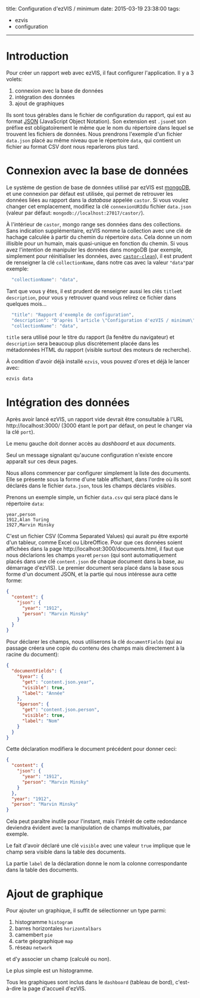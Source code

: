 title: Configuration d'ezVIS / minimum
date: 2015-03-19 23:38:00
tags:
- ezvis
- configuration
---
# Introduction

Pour créer un rapport web avec ezVIS, il faut configurer l'application. Il y a 3 volets:
1. connexion avec la base de données
2. intégration des données
3. ajout de graphiques

Ils sont tous gérables dans le fichier de configuration du rapport, qui est au format [JSON](http://fr.wikipedia.org/wiki/JavaScript_Object_Notation) (JavaScript Object Notation). Son extension est `.json`et son préfixe est obligatoirement le même que le nom du répertoire dans lequel se trouvent les fichiers de données.
Nous prendrons l'exemple d'un fichier `data.json` placé au même niveau que le répertoire `data`, qui contient un fichier au format CSV dont nous reparlerons plus tard.

# Connexion avec la base de données

Le système de gestion de base de données utilisé par ezVIS est [mongoDB](http://mongodb.org), et une connexion par défaut est utilisée, qui permet de retrouver les données liées au rapport dans la *database* appelée `castor`.
Si vous voulez changer cet emplacement, modifiez la clé `connexionURI`du fichier `data.json` (valeur par défaut: `mongodb://localhost:27017/castor/`).

À l'intérieur de `castor`, mongo range ses données dans des collections. Sans indication supplémentaire, ezVIS nomme la collection avec une clé de hachage calculée à partir du chemin du répertoire `data`. Cela donne un nom illisible pour un humain, mais quasi-unique en fonction du chemin.
Si vous avez l'intention de manipuler les données dans mongoDB (par exemple, simplement pour réinitialiser les données, avec [`castor-clean`](https://github.com/castorjs/castor-clean)), il est prudent de renseigner la clé `collectionName`, dans notre cas avec la valeur `"data"`par exemple:

```javascript
  "collectionName": "data",
```

Tant que vous y êtes, il est prudent de renseigner aussi les clés `title`et `description`, pour vous y retrouver quand vous relirez ce fichier dans quelques mois...

```javascript
  "title": "Rapport d'exemple de configuration",
  "description": "D'après l'article \"Configuration d'ezVIS / minimum\"",
  "collectionName": "data",
```

`title` sera utilisé pour le titre du rapport (la fenêtre du navigateur) et `description` sera beaucoup plus discrètement placée dans les métadonnées HTML du rapport (visible surtout des moteurs de recherche).

À condition d'avoir déjà installé `ezvis`, vous pouvez d'ores et déjà le lancer avec:

```bash
ezvis data
```

# Intégration des données
Après avoir lancé ezVIS, un rapport vide devrait être consultable à l'URL http://localhost:3000/ (3000 étant le port par défaut, on peut le changer via la clé `port`).

Le menu gauche doit donner accès au *dashboard* et aux *documents*.

Seul un message signalant qu'aucune configuration n'existe encore apparaît sur ces deux pages.

Nous allons commencer par configurer simplement la liste des documents. Elle se présente sous la forme d'une table affichant, dans l'ordre où ils sont déclarés dans le fichier `data.json`, tous les champs déclarés *visibles*.

Prenons un exemple simple, un fichier `data.csv` qui sera placé dans le répertoire `data`:

```csv
year,person
1912,Alan Turing
1927,Marvin Minsky
```

C'est un fichier CSV (Comma Separated Values) qui aurait pu être exporté d'un tableur, comme Excel ou LibreOffice.
Pour que ces données soient affichées dans la page http://localhost:3000/documents.html, il faut que nous déclarions les champs `year`et `person` (qui sont automatiquement placés dans une clé `content.json` de chaque document dans la base, au démarrage d'ezVIS).
Le premier document sera placé dans la base sous forme d'un document JSON, et la partie qui nous intéresse aura cette forme:

```json
{
  "content": {
    "json": {
      "year": "1912",
      "person": "Marvin Minsky"
    }
  }
}
```

Pour déclarer les champs, nous utiliserons la clé `documentFields` (qui au passage créera une copie du contenu des champs mais directement à la racine du document):

```json
{
  "documentFields": {
    "$year": {
	  "get": "content.json.year",
	  "visible": true,
	  "label": "Année"
    },
    "$person": {
      "get": "content.json.person",
      "visible": true,
      "label": "Nom"
    }
  }
}
```

Cette déclaration modifiera le document précédent pour donner ceci:

```json
{
  "content": {
    "json": {
      "year": "1912",
      "person": "Marvin Minsky"
    }
  },
  "year": "1912",
  "person": "Marvin Minsky"
}
```

Cela peut paraître inutile pour l'instant, mais l'intérêt de cette redondance deviendra évident avec la manipulation de champs multivalués, par exemple.

Le fait d'avoir déclaré une clé `visible` avec une valeur `true` implique que le champ sera visible dans la table des documents.

La partie `label` de la déclaration donne le nom la colonne correspondante dans la table des documents.


# Ajout de graphique

Pour ajouter un graphique, il suffit de sélectionner un type parmi:

1. histogramme `histogram`
2. barres horizontales `horizontalbars`
3. camembert `pie`
4. carte géographique `map`
5. réseau `network`

et d'y associer un champ (calculé ou non).

Le plus simple est un histogramme.

Tous les graphiques sont inclus dans le `dashboard` (tableau de bord), c'est-à-dire la page d'accueil d'ezVIS.
